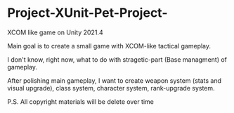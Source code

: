 # Project-XUnit-Pet-Project-
XCOM like game on Unity 2021.4

Main goal is to create a small game with XCOM-like tactical gameplay. 

I don't know, right now, what to do with stragetic-part (Base managment) of gameplay. 

After polishing main gameplay, I want to create weapon system (stats and visual upgrade), class system, character system, rank-upgrade system.

P.S. All copyright materials will be delete over time
